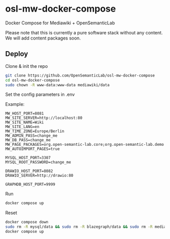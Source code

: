 # osl-mw-docker-compose
Docker Compose for Mediawiki + OpenSemanticLab

Please note that this is currently a pure software stack without any content. 
We will add content packages soon.

## Deploy

Clone & init the repo

```bash
git clone https://github.com/OpenSemanticLab/osl-mw-docker-compose
cd osl-mw-docker-compose
sudo chown -R www-data:www-data mediawiki/data
```

Set the config parameters in .env

Example:
```
MW_HOST_PORT=8081
MW_SITE_SERVER=http://localhost:80
MW_SITE_NAME=Wiki
MW_SITE_LANG=en
MW_TIME_ZONE=Europe/Berlin
MW_ADMIN_PASS=change_me
MW_DB_PASS=change_me
MW_PAGE_PACKAGES=org.open-semantic-lab.core;org.open-semantic-lab.demo
MW_AUTOIMPORT_PAGES=true

MYSQL_HOST_PORT=3307
MYSQL_ROOT_PASSWORD=change_me

DRAWIO_HOST_PORT=8082
DRAWIO_SERVER=http://drawio:80

GRAPHDB_HOST_PORT=9999
```

Run

```bash
docker compose up
```

Reset

```bash
docker compose down
sudo rm -R mysql/data && sudo rm -R blazegraph/data && sudo rm -R mediawiki/data/
docker compose up
```
